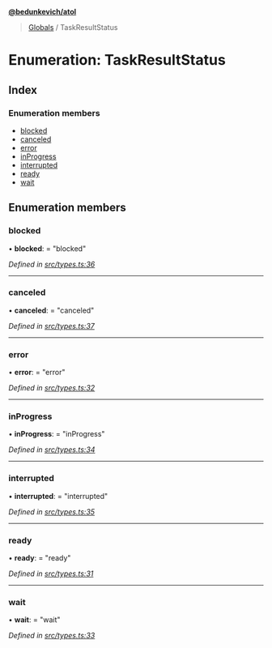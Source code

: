 **[@bedunkevich/atol](../README.md)**

> [Globals](../README.md) / TaskResultStatus

# Enumeration: TaskResultStatus

## Index

### Enumeration members

* [blocked](taskresultstatus.md#blocked)
* [canceled](taskresultstatus.md#canceled)
* [error](taskresultstatus.md#error)
* [inProgress](taskresultstatus.md#inprogress)
* [interrupted](taskresultstatus.md#interrupted)
* [ready](taskresultstatus.md#ready)
* [wait](taskresultstatus.md#wait)

## Enumeration members

### blocked

•  **blocked**:  = "blocked"

*Defined in [src/types.ts:36](https://github.com/Bedunkevich/atol/blob/21e7f8f/src/types.ts#L36)*

___

### canceled

•  **canceled**:  = "canceled"

*Defined in [src/types.ts:37](https://github.com/Bedunkevich/atol/blob/21e7f8f/src/types.ts#L37)*

___

### error

•  **error**:  = "error"

*Defined in [src/types.ts:32](https://github.com/Bedunkevich/atol/blob/21e7f8f/src/types.ts#L32)*

___

### inProgress

•  **inProgress**:  = "inProgress"

*Defined in [src/types.ts:34](https://github.com/Bedunkevich/atol/blob/21e7f8f/src/types.ts#L34)*

___

### interrupted

•  **interrupted**:  = "interrupted"

*Defined in [src/types.ts:35](https://github.com/Bedunkevich/atol/blob/21e7f8f/src/types.ts#L35)*

___

### ready

•  **ready**:  = "ready"

*Defined in [src/types.ts:31](https://github.com/Bedunkevich/atol/blob/21e7f8f/src/types.ts#L31)*

___

### wait

•  **wait**:  = "wait"

*Defined in [src/types.ts:33](https://github.com/Bedunkevich/atol/blob/21e7f8f/src/types.ts#L33)*
